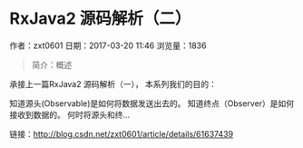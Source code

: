 # RxJava2 源码解析（二）
作者：zxt0601
日期：2017-03-20 11:46
浏览量：1836
> 简介：概述

承接上一篇RxJava2 源码解析（一）， 
本系列我们的目的：


知道源头(Observable)是如何将数据发送出去的。
知道终点（Observer）是如何接收到数据的。
何时将源头和终...

 链接：http://blog.csdn.net/zxt0601/article/details/61637439
